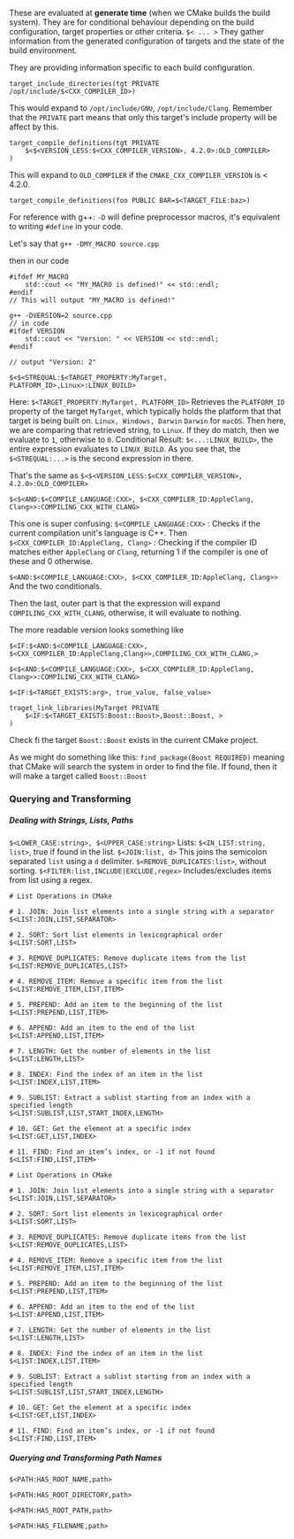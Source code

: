 These are evaluated at **generate time** (when we CMake builds the build system).
They are for conditional behaviour depending on the build configuration, target properties or other criteria. 
`$< ... >`
They gather information from the generated configuration of targets and the state of the build environment. 

They are providing information specific to each build configuration. 

`target_include_directories(tgt PRIVATE /opt/include/$<CXX_COMPILER_ID>)`

This would expand to `/opt/include/GNU`, `/opt/include/Clang`. 
Remember that the `PRIVATE` part means that only this target's include property will be affect by this. 

```
target_compile_definitions(tgt PRIVATE 
	$<$<VERSION_LESS:$<CXX_COMPILER_VERSION>, 4.2.0>:OLD_COMPILER>
)
```
This will expand to `OLD_COMPILER` if the `CMAKE_CXX_COMPILER_VERSION` is < 4.2.0. 

 `target_compile_definitions(foo PUBLIC BAR=$<TARGET_FILE:baz>)`

For reference with g++: 
`-D` will define preprocessor macros, it's equivalent to writing `#define` in your code. 

Let's say that `g++ -DMY_MACRO source.cpp`

then in our code
```
#ifdef MY_MACRO
	std::cout << "MY_MACRO is defined!" << std::endl;
#endif
// This will output "MY_MACRO is defined!"
```

```
g++ -DVERSION=2 source.cpp
// in code
#ifdef VERSION
	std::cout << "Version: " << VERSION << std::endl;
#endif

// output "Version: 2"
```


```
$<$<STREQUAL:$<TARGET_PROPERTY:MyTarget, PLATFORM_ID>,Linux>:LINUX_BUILD>
```
Here: 
`$<TARGET_PROPERTY:MyTarget, PLATFORM_ID>`
Retrieves the `PLATFORM_ID` property of the target `MyTarget`, which typically holds the platform that that target is being built on. 
`Linux, Windows, Darwin` `Darwin` for `macOS`. 
Then here, we are comparing that retrieved string, to `Linux`. 
If they do match, then we evaluate to `1`, otherwise to `0`. 
Conditional Result: `$<...:LINUX_BUILD>`, the entire expression evaluates to `LINUX_BUILD`. 
As you see that, the `$<STREQUAL:...>` is the second expression in there. 

That's the same as `$<$<VERSION_LESS:$<CXX_COMPILER_VERSION>, 4.2.0>:OLD_COMPILER>`


```
$<$<AND:$<COMPILE_LANGUAGE:CXX>, $<CXX_COMPILER_ID:AppleClang, Clang>>:COMPILING_CXX_WITH_CLANG>
```
This one is super confusing: 
`$<COMPILE_LANGUAGE:CXX>` : Checks if the current compilation unit's language is C++. 
Then `$<CXX_COMPILER_ID:AppleClang, Clang>` : Checking if the compiler ID matches either `AppleClang` or `Clang`, returning 1 if the compiler is one of these and 0 otherwise. 

`$<AND:$<COMPILE_LANGUAGE:CXX>, $<CXX_COMPILER_ID:AppleClang, Clang>>`
And the two conditionals. 

Then the last, outer part is that the expression will expand `COMPILING_CXX_WITH_CLANG`, otherwise, it will evaluate to nothing. 

The more readable version looks something like
```
$<IF:$<AND:$<COMPILE_LANGUAGE:CXX>, $<CXX_COMPILER_ID:AppleClang,Clang>>,COMPILING_CXX_WITH_CLANG,>
```
```
$<$<AND:$<COMPILE_LANGUAGE:CXX>, $<CXX_COMPILER_ID:AppleClang, Clang>>:COMPILING_CXX_WITH_CLANG>
```

`$<IF:$<TARGET_EXISTS:arg>, true_value, false_value>`

```
traget_link_libraries(MyTarget PRIVATE
	$<IF:$<TARGET_EXISTS:Boost::Boost>,Boost::Boost, >
)
```
Check fi the target `Boost::Boost` exists in the current CMake project. 

As we might do something like this: 
`find_package(Boost REQUIRED)` meaning that CMake will search the system in order to find the file. 
If found, then it will make a target called `Boost::Boost` 

### Querying and Transforming
##### Dealing with Strings, Lists, Paths
`$<LOWER_CASE:string>, $<UPPER_CASE:string>`
Lists: 
`$<IN_LIST:string, list>`, true if found in the list. 
`$<JOIN:list, d>` This joins the semicolon separated `list` using a `d` delimiter. 
`$<REMOVE_DUPLICATES:list>`, without sorting. 
`$<FILTER:list,INCLUDE|EXCLUDE,regex>` Includes/excludes items from list using a regex. 


```
# List Operations in CMake

# 1. JOIN: Join list elements into a single string with a separator
$<LIST:JOIN,LIST,SEPARATOR>

# 2. SORT: Sort list elements in lexicographical order
$<LIST:SORT,LIST>

# 3. REMOVE_DUPLICATES: Remove duplicate items from the list
$<LIST:REMOVE_DUPLICATES,LIST>

# 4. REMOVE_ITEM: Remove a specific item from the list
$<LIST:REMOVE_ITEM,LIST,ITEM>

# 5. PREPEND: Add an item to the beginning of the list
$<LIST:PREPEND,LIST,ITEM>

# 6. APPEND: Add an item to the end of the list
$<LIST:APPEND,LIST,ITEM>

# 7. LENGTH: Get the number of elements in the list
$<LIST:LENGTH,LIST>

# 8. INDEX: Find the index of an item in the list
$<LIST:INDEX,LIST,ITEM>

# 9. SUBLIST: Extract a sublist starting from an index with a specified length
$<LIST:SUBLIST,LIST,START_INDEX,LENGTH>

# 10. GET: Get the element at a specific index
$<LIST:GET,LIST,INDEX>

# 11. FIND: Find an item’s index, or -1 if not found
$<LIST:FIND,LIST,ITEM>

# List Operations in CMake

# 1. JOIN: Join list elements into a single string with a separator
$<LIST:JOIN,LIST,SEPARATOR>

# 2. SORT: Sort list elements in lexicographical order
$<LIST:SORT,LIST>

# 3. REMOVE_DUPLICATES: Remove duplicate items from the list
$<LIST:REMOVE_DUPLICATES,LIST>

# 4. REMOVE_ITEM: Remove a specific item from the list
$<LIST:REMOVE_ITEM,LIST,ITEM>

# 5. PREPEND: Add an item to the beginning of the list
$<LIST:PREPEND,LIST,ITEM>

# 6. APPEND: Add an item to the end of the list
$<LIST:APPEND,LIST,ITEM>

# 7. LENGTH: Get the number of elements in the list
$<LIST:LENGTH,LIST>

# 8. INDEX: Find the index of an item in the list
$<LIST:INDEX,LIST,ITEM>

# 9. SUBLIST: Extract a sublist starting from an index with a specified length
$<LIST:SUBLIST,LIST,START_INDEX,LENGTH>

# 10. GET: Get the element at a specific index
$<LIST:GET,LIST,INDEX>

# 11. FIND: Find an item’s index, or -1 if not found
$<LIST:FIND,LIST,ITEM>
```
##### Querying and Transforming Path Names
```
$<PATH:HAS_ROOT_NAME,path>

$<PATH:HAS_ROOT_DIRECTORY,path>

$<PATH:HAS_ROOT_PATH,path>

$<PATH:HAS_FILENAME,path>
```



